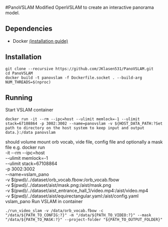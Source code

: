 #PanoVSLAM
Modified OpenVSLAM to create an interactive panorama model.

## Dependencies
- Docker [(installation guide)](https://docs.docker.com/engine/install/)

## Installation
```
git clone --recursive https://github.com/JKlasen531/PanoVSLAM.git
cd PanoVSLAM
docker build -t panovslam -f Dockerfile.socket . --build-arg NUM_THREADS=$(nproc)
```
    
## Running
Start VSLAM container
```
docker run -it --rm --ipc=host --ulimit memlock=-1 --ulimit stack=67108864 -p 3002:3002 --name=panovslam -v ${HOST_DATA_PATH:?Set path to directory on the host system to keep input and output data.}:/data panovslam
```
should volume mount orb vocab, vide file, config file and optionally a mask file
e.g.
docker run \
  -it --rm --ipc=host \
  --ulimit memlock=-1 \
  --ulimit stack=67108864 \
  -p 3002:3002 \
  --name=vslam_pano \
  -v $(pwd)/../dataset/orb_vocab.fbow:/orb_vocab.fbow \
  -v $(pwd)/../dataset/aist/mask.png:/aist/mask.png \
  -v $(pwd)/../dataset/aist_entrance_hall_1/video.mp4:/aist/video.mp4 \
  -v $(pwd)/../dataset/aist/equirectangular.yaml:/aist/config.yaml \
  vslam_pano
Run VSLAM in container
```
./run_video_slam -v /data/orb_vocab.fbow -c "/data/${PATH_TO_CONFIG:?}" -m "/data/${PATH_TO_VIDEO:?}" --mask "/data/${PATH_TO_MASK:?}" --project-folder "${PATH_TO_OUTPUT_FOLDER}"
```
